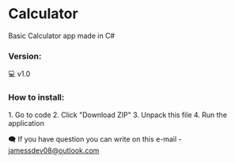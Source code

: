 # Calculator
Basic Calculator app made in C#
 
<h3>Version:</h3>
💻 v1.0

<h3>How to install:</h3>
1. Go to code
2. Click "Download ZIP"
3. Unpack this file
4. Run the application

🗨 If you have question you can write on this e-mail - jamessdev08@outlook.com
